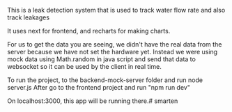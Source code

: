 This is a leak detection system that is used to track water flow rate and also track leakages

It uses next for frontend, and recharts for making charts.

For us to get the data you are seeing, we didn't have the real data from the server because we have not set the hardware yet. Instead we were using mock data using Math.random in java script and send that data to websocket so it can be used by the client in real time.

To run the project, to the backend-mock-server folder and run node server.js 
After go to the frontend project and run "npm run dev"

On localhost:3000, this app will be running there.# smarten
